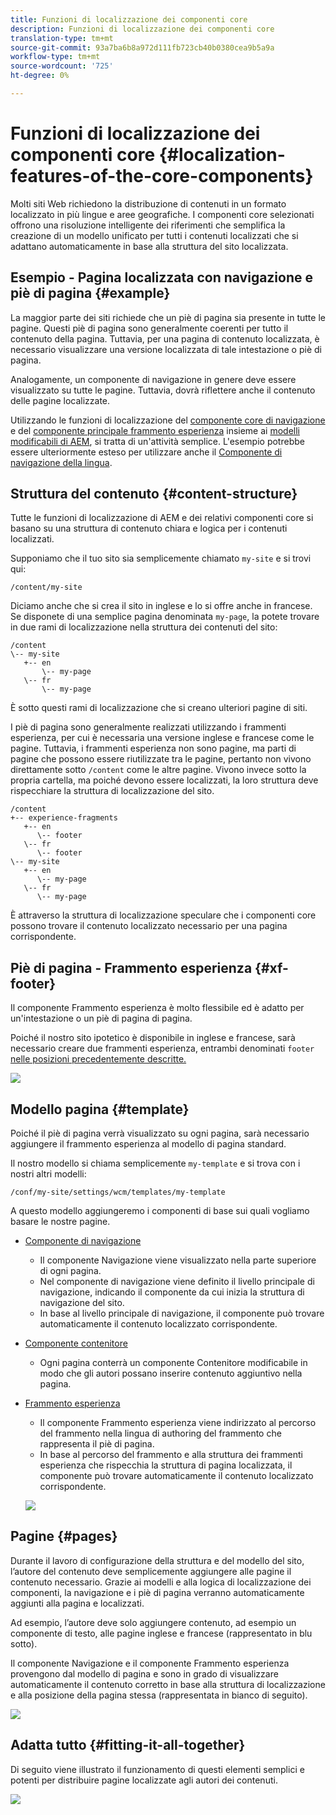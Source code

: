 ```yaml
---
title: Funzioni di localizzazione dei componenti core
description: Funzioni di localizzazione dei componenti core
translation-type: tm+mt
source-git-commit: 93a7ba6b8a972d111fb723cb40b0380cea9b5a9a
workflow-type: tm+mt
source-wordcount: '725'
ht-degree: 0%

---
```



# Funzioni di localizzazione dei componenti core {#localization-features-of-the-core-components}

Molti siti Web richiedono la distribuzione di contenuti in un formato localizzato in più lingue e aree geografiche. I componenti core selezionati offrono una risoluzione intelligente dei riferimenti che semplifica la creazione di un modello unificato per tutti i contenuti localizzati che si adattano automaticamente in base alla struttura del sito localizzata.

## Esempio - Pagina localizzata con navigazione e piè di pagina {#example}

La maggior parte dei siti richiede che un piè di pagina sia presente in tutte le pagine. Questi piè di pagina sono generalmente coerenti per tutto il contenuto della pagina. Tuttavia, per una pagina di contenuto localizzata, è necessario visualizzare una versione localizzata di tale intestazione o piè di pagina.

Analogamente, un componente di navigazione in genere deve essere visualizzato su tutte le pagine. Tuttavia, dovrà riflettere anche il contenuto delle pagine localizzate.

Utilizzando le funzioni di localizzazione del [componente core di navigazione](/help/components/navigation.md) e del [componente principale frammento esperienza](/help/components/experience-fragment.md) insieme ai [modelli modificabili di AEM](https://docs.adobe.com/content/help/en/experience-manager-cloud-service/sites/authoring/features/templates.html), si tratta di un&#39;attività semplice. L&#39;esempio potrebbe essere ulteriormente esteso per utilizzare anche il [Componente di navigazione della lingua](/help/components/language-navigation.md).

## Struttura del contenuto {#content-structure}

Tutte le funzioni di localizzazione di AEM e dei relativi componenti core si basano su una struttura di contenuto chiara e logica per i contenuti localizzati.

Supponiamo che il tuo sito sia semplicemente chiamato `my-site` e si trovi qui:

```
/content/my-site
```

Diciamo anche che si crea il sito in inglese e lo si offre anche in francese. Se disponete di una semplice pagina denominata `my-page`, la potete trovare in due rami di localizzazione nella struttura dei contenuti del sito:

```
/content
\-- my-site
   +-- en
       \-- my-page
   \-- fr
       \-- my-page
```

È sotto questi rami di localizzazione che si creano ulteriori pagine di siti.

I piè di pagina sono generalmente realizzati utilizzando i frammenti esperienza, per cui è necessaria una versione inglese e francese come le pagine. Tuttavia, i frammenti esperienza non sono pagine, ma parti di pagine che possono essere riutilizzate tra le pagine, pertanto non vivono direttamente sotto `/content` come le altre pagine. Vivono invece sotto la propria cartella, ma poiché devono essere localizzati, la loro struttura deve rispecchiare la struttura di localizzazione del sito.

```
/content
+-- experience-fragments
   +-- en
      \-- footer
   \-- fr
      \-- footer
\-- my-site
   +-- en
      \-- my-page
   \-- fr
      \-- my-page
```

È attraverso la struttura di localizzazione speculare che i componenti core possono trovare il contenuto localizzato necessario per una pagina corrispondente.

## Piè di pagina - Frammento esperienza {#xf-footer}

Il componente Frammento esperienza è molto flessibile ed è adatto per un&#39;intestazione o un piè di pagina di pagina.

Poiché il nostro sito ipotetico è disponibile in inglese e francese, sarà necessario creare due frammenti esperienza, entrambi denominati `footer` [nelle posizioni precedentemente descritte.](#content-structure)

![](/help/assets/screen-shot-2019-09-09-11.08.28.png)

## Modello pagina {#template}

Poiché il piè di pagina verrà visualizzato su ogni pagina, sarà necessario aggiungere il frammento esperienza al modello di pagina standard.

Il nostro modello si chiama semplicemente `my-template` e si trova con i nostri altri modelli:

```
/conf/my-site/settings/wcm/templates/my-template
```

A questo modello aggiungeremo i componenti di base sui quali vogliamo basare le nostre pagine.

* [Componente di navigazione](/help/components/navigation.md)
   * Il componente Navigazione viene visualizzato nella parte superiore di ogni pagina.
   * Nel componente di navigazione viene definito il livello principale di navigazione, indicando il componente da cui inizia la struttura di navigazione del sito.
   * In base al livello principale di navigazione, il componente può trovare automaticamente il contenuto localizzato corrispondente.
* [Componente contenitore](/help/components/container.md)
   * Ogni pagina conterrà un componente Contenitore modificabile in modo che gli autori possano inserire contenuto aggiuntivo nella pagina.
* [Frammento esperienza](/help/components/experience-fragment.md)
   * Il componente Frammento esperienza viene indirizzato al percorso del frammento nella lingua di authoring del frammento che rappresenta il piè di pagina.
   * In base al percorso del frammento e alla struttura dei frammenti esperienza che rispecchia la struttura di pagina localizzata, il componente può trovare automaticamente il contenuto localizzato corrispondente.

   ![](/help/assets/screen-shot-2019-09-09-11.20.10.png)

## Pagine {#pages}

Durante il lavoro di configurazione della struttura e del modello del sito, l’autore del contenuto deve semplicemente aggiungere alle pagine il contenuto necessario. Grazie ai modelli e alla logica di localizzazione dei componenti, la navigazione e i piè di pagina verranno automaticamente aggiunti alla pagina e localizzati.

Ad esempio, l’autore deve solo aggiungere contenuto, ad esempio un componente di testo, alle pagine inglese e francese (rappresentato in blu sotto).

Il componente Navigazione e il componente Frammento esperienza provengono dal modello di pagina e sono in grado di visualizzare automaticamente il contenuto corretto in base alla struttura di localizzazione e alla posizione della pagina stessa (rappresentata in bianco di seguito).

![](/help/assets/screen-shot-2019-09-09-11.22.14.png)

## Adatta tutto {#fitting-it-all-together}

Di seguito viene illustrato il funzionamento di questi elementi semplici e potenti per distribuire pagine localizzate agli autori dei contenuti.

![](/help/assets/screen-shot-2019-09-09-11.27.58.png)
